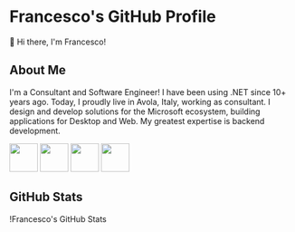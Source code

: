 # Francesco's GitHub Profile

👋 Hi there, I'm Francesco!

## About Me
I'm a Consultant and Software Engineer! I have been using .NET since 10+ years ago. Today, I proudly live in Avola, Italy, working as consultant. I design and develop solutions for the Microsoft ecosystem, building applications for Desktop and Web. My greatest expertise is backend development.

<img height="50" src="https://raw.githubusercontent.com/marwin1991/profile-technology-icons/refs/heads/main/icons/microsoft_azure.png">
<img height="50" src="https://raw.githubusercontent.com/marwin1991/profile-technology-icons/refs/heads/main/icons/c%23.png">
<img height="50" src="https://raw.githubusercontent.com/marwin1991/profile-technology-icons/refs/heads/main/icons/_net_core.png">
<img height="50" src="https://raw.githubusercontent.com/marwin1991/profile-technology-icons/refs/heads/main/icons/microsoft_azure.png">

## GitHub Stats
!Francesco's GitHub Stats

<!--
## Hi there 👋


**francesco-assenza/francesco-assenza** is a ✨ _special_ ✨ repository because its `README.md` (this file) appears on your GitHub profile.

Here are some ideas to get you started:

- 🔭 I’m currently working on ...
- 🌱 I’m currently learning ...
- 👯 I’m looking to collaborate on ...
- 🤔 I’m looking for help with ...
- 💬 Ask me about ...
- 📫 How to reach me: ...
- 😄 Pronouns: ...
- ⚡ Fun fact: ...
-->
